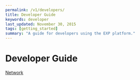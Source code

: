 ```yaml
---
permalink: /v1/developers/
title: Developer Guide
keywords: developer
last_updated: November 30, 2015
tags: [getting_started]
summary: "A guide for developers using the EXP platform."
---
```


# Developer Guide

[Network](./network)
